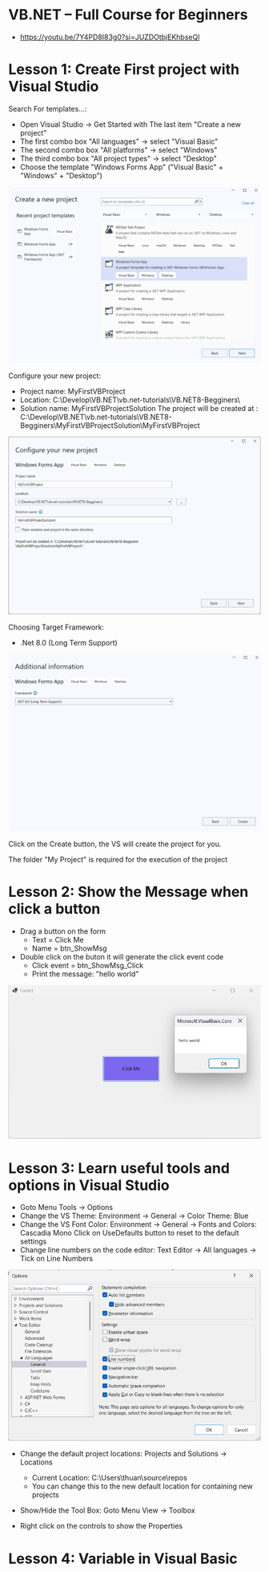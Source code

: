 # VB.NET – Full Course for Beginners
* https://youtu.be/7Y4PD8I83g0?si=JUZDOtbjEKhbseQl

# Lesson 1: Create First project with Visual Studio

Search For templates...:
* Open Visual Studio -> Get Started with The last item "Create a new project"
* The first combo box "All languages" -> select "Visual Basic"
* The second combo box "All platforms" -> select "Windows"
* The third combo box "All project types" -> select "Desktop"
* Choose the template "Windows Forms App" ("Visual Basic" + "Windows" + "Desktop")

![VBNET8-Find-Template](./images/VB.NET8-01-select-visual-basic-windows-desktop-template.png)

Configure your new project:
* Project name: MyFirstVBProject
* Location: C:\Develop\VB.NET\vb.net-tutorials\VB.NET8-Begginers\
* Solution name: MyFirstVBProjectSolution
    The project will be created at : C:\Develop\VB.NET\vb.net-tutorials\VB.NET8-Begginers\\MyFirstVBProjectSolution\MyFirstVBProject

![Configure-New-Project](./images/VB.NET8-02-configure-new-myfirstproject.png)


Choosing Target Framework: 
* .Net 8.0 (Long Term Support)

![Choosing-NET8-LTS](./images/VB.NET8-03-choosing-target-framework-NET8-LTS.png)

Click on the Create button, the VS will create the project for you.

The folder "My Project" is required for the execution of the project


# Lesson 2: Show the Message when click a button
* Drag a button on the form
    * Text = Click Me
    * Name = btn_ShowMsg
* Double click on the buton it will generate the click event code
    * Click event = btn_ShowMsg_Click
    * Print the message: "hello world"

![Demo-MsgBox-Helloworld](./images/VB.NET8-04-demo-msgbox-helloworld.png)


# Lesson 3: Learn useful tools and options in Visual Studio

* Goto Menu Tools -> Options
* Change the VS Theme: Environment -> General -> Color Theme: Blue
* Change the VS Font Color: Environment -> General -> Fonts and Colors: Cascadia Mono
    Click on UseDefaults button to reset to the default settings
* Change line numbers on the code editor: Text Editor -> All languages -> Tick on Line Numbers

![Disable-Line-Numbers](./images/VB.NET8-05-demo-enable-code-line-numbers.png)

* Change the default project locations: Projects and Solutions -> Locations
    * Current Location: C:\Users\thuan\source\repos
    * You can change this to the new default location for containing new projects

* Show/Hide the Tool Box: Goto Menu View -> Toolbox
* Right click on the controls to show the Properties


# Lesson 4: Variable in Visual Basic

